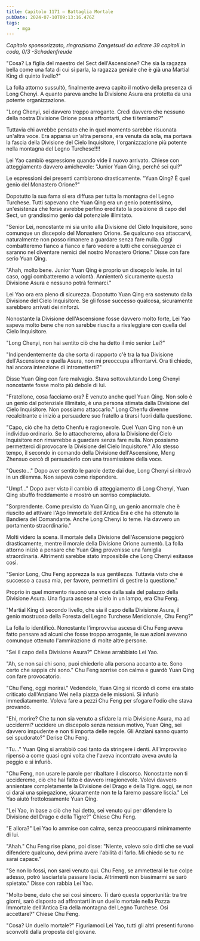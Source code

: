 ```yaml
---
title: Capitolo 1171 – Battaglia Mortale
pubDate: 2024-07-10T09:13:16.476Z
tags:
    - mga
---
```



<em>Capitolo sponsorizzato, ringraziamo Zangetsus!
da editare
39 capitoli in coda, 0/3
-Schadenfreude</em>


"Cosa? La figlia del maestro del Sect dell'Ascensione? Che sia la ragazza bella come una fata di cui si parla, la ragazza geniale che è già una Martial King di quinto livello?"


La folla attorno sussultò, finalmente aveva capito il motivo della presenza di Long Chenyi. A quanto pareva anche la Divisione Asura era protetta da una potente organizzazione.


"Long Chenyi, sei davvero troppo arrogante. Credi davvero che nessuno della nostra Divisione Orione possa affrontarti, che ti temiamo?"


Tuttavia chi avrebbe pensato che in quel momento sarebbe risuonata un'altra voce. Era apparsa un'altra persona, era venuta da sola, ma portava la fascia della Divisione del Cielo Inquisitore, l'organizzazione più potente nella montagna del Legno Turchese!!!!


Lei Yao cambiò espressione quando vide il nuovo arrivato. Chiese con atteggiamento davvero amichevole: "Junior Yuan Qing, perché sei qui?"


Le espressioni dei presenti cambiarono drasticamente. "Yuan Qing? È quel genio del Monastero Orione?"


Dopotutto la sua fama si era diffusa per tutta la montagna del Legno Turchese. Tutti sapevano che Yuan Qing era un genio potentissimo, un'esistenza che forse avrebbe perfino ereditato la posizione di capo del Sect, un grandissimo genio dal potenziale illimitato.


"Senior Lei, nonostante mi sia unito alla Divisione del Cielo Inquisitore, sono comunque un discepolo del Monastero Orione. Se qualcuno osa attaccarvi, naturalmente non posso rimanere a guardare senza fare nulla. Oggi combatteremo fianco a fianco e farò vedere a tutti che conseguenze ci saranno nel diventare nemici del nostro Monastero Orione." Disse con fare serio Yuan Qing.


"Ahah, molto bene. Junior Yuan Qing è proprio un discepolo leale. in tal caso, oggi combatteremo a volontà. Annienterò sicuramente questa Divisione Asura e nessuno potrà fermarci."


Lei Yao ora era pieno di sicurezza. Dopotutto Yuan Qing era sostenuto dalla Divisione del Cielo Inquisitore. Se gli fosse successo qualcosa, sicuramente sarebbero arrivati dei rinforzi.


Nonostante la Divisione dell'Ascensione fosse davvero molto forte, Lei Yao sapeva molto bene che non sarebbe riuscita a rivaleggiare con quella del Cielo Inquisitore.


"Long Chenyi, non hai sentito ciò che ha detto il mio senior Lei?"


"Indipendentemente da che sorta di rapporto c'è tra la tua Divisione dell'Ascensione e quella Asura, non mi preoccupa affrontarvi. Ora ti chiedo, hai ancora intenzione di intrometterti?"


Disse Yuan Qing con fare malvagio. Stava sottovalutando Long Chenyi nonostante fosse molto più debole di lui.


"Fratellone, cosa facciamo ora? È venuto anche quel Yuan Qing. Non solo è un genio dal potenziale illimitato, è una persona stimata dalla Divisione del Cielo Inquisitore. Non possiamo attaccarlo." Long Chenfu divenne recalcitrante e iniziò a persuadere suo fratello a tirarsi fuori dalla questione.


"Capo, ciò che ha detto Chenfu è ragionevole. Quel Yuan Qing non è un individuo ordinario. Se lo attaccheremo, allora la Divisione del Cielo Inquisitore non rimarrebbe a guardare senza fare nulla. Non possiamo permetterci di provocare la Divisione del Cielo Inquisitore." Allo stesso tempo, il secondo in comando della Divisione dell'Ascensione, Meng Zhensuo cercò di persuaderlo con una trasmissione della voce.


"Questo..." Dopo aver sentito le parole dette dai due, Long Chenyi si ritrovò in un dilemma. Non sapeva come rispondere.


"Umpf..." Dopo aver visto il cambio di atteggiamento di Long Chenyi, Yuan Qing sbuffò freddamente e mostrò un sorriso compiaciuto.


"Sorprendente. Come previsto da Yuan Qing, un genio anormale che è riuscito ad attivare l'Ago Immortale dell'Antica Era e che ha ottenuto la Bandiera del Comandante. Anche Long Chenyi lo teme. Ha davvero un portamento straordinario."


Molti videro la scena. Il mortale della Divisione dell'Ascensione peggiorò drasticamente, mentre il morale della Divisione Orione aumentò. La folla attorno iniziò a pensare che Yuan Qing provenisse una famiglia straordinaria. Altrimenti sarebbe stato impossibile che Long Chenyi esitasse così.


"Senior Long, Chu Feng apprezza la sua gentilezza. Tuttavia visto che è successo a causa mia, per favore, permettimi di gestire la questione."


Proprio in quel momento risuonò una voce dalla sala del palazzo della Divisione Asura. Una figura ascese al cielo in un lampo, era Chu Feng.


"Martial King di secondo livello, che sia il capo della Divisione Asura, il genio mostruoso della Foresta del Legno Turchese Meridionale, Chu Feng?"


La folla lo identificò. Nonostante l'improvvisa ascesa di Chu Feng aveva fatto pensare ad alcuni che fosse troppo arrogante, le sue azioni avevano comunque ottenuto l'ammirazione di molte altre persone.


"Sei il capo della Divisione Asura?" Chiese arrabbiato Lei Yao.


"Ah, se non sai chi sono, puoi chiederlo alla persona accanto a te. Sono certo che sappia chi sono." Chu Feng sorrise con calma e guardò Yuan Qing con fare provocatorio.


"Chu Feng, oggi morirai." Vedendolo, Yuan Qing si ricordò di come era stato criticato dall'Anziano Wei nella piazza delle missioni. Si infuriò immediatamente. Voleva fare a pezzi Chu Feng per sfogare l'odio che stava provando.


"Ehi, morire? Che tu non sia venuto a sfidare la mia Divisione Asura, ma ad uccidermi? uccidere un discepolo senza nessun motivo, Yuan Qing, sei davvero impudente e non ti importa delle regole. Gli Anziani sanno quanto sei spudorato?" Derise Chu Feng.


"Tu..." Yuan Qing si arrabbiò così tanto da stringere i denti. All'improvviso ripensò a come quasi ogni volta che l'aveva incontrato aveva avuto la peggio e si infuriò.


"Chu Feng, non usare le parole per ribaltare il discorso. Nonostante non ti uccideremo, ciò che hai fatto è davvero irragionevole. Volevi davvero annientare completamente la Divisione del Drago e della Tigre. oggi, se non ci darai una spiegazione, sicuramente non te la faremo passare liscia." Lei Yao aiutò frettolosamente Yuan Qing.


"Lei Yao, in base a ciò che hai detto, sei venuto qui per difendere la Divisione del Drago e della Tigre?" Chiese Chu Feng.


"E allora?" Lei Yao lo ammise con calma, senza preoccuparsi minimamente di lui.


"Ahah." Chu Feng rise piano, poi disse: "Niente, volevo solo dirti che se vuoi difendere qualcuno, devi prima avere l'abilità di farlo. Mi chiedo se tu ne sarai capace."


"Se non lo fossi, non sarei venuto qui. Chu Feng, se ammetterai le tue colpe adesso, potrò lasciartela passare liscia. Altrimenti non biasimarmi se sarò spietato." Disse con rabbia Lei Yao.


"Molto bene, dato che sei così sincero. Ti darò questa opportunità: tra tre giorni, sarò disposto ad affrontarti in un duello mortale nella Pozza Immortale dell'Antica Era della montagna del Legno Turchese. Osi accettare?" Chiese Chu Feng.


"Cosa? Un duello mortale?" Figuriamoci Lei Yao, tutti gli altri presenti furono sconvolti dalla proposta del giovane.
                                


                                



